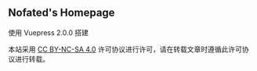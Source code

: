## Nofated's Homepage

使用 Vuepress 2.0.0 搭建

本站采用 [CC BY-NC-SA 4.0](https://creativecommons.org/licenses/by-nc-sa/4.0/deed.zh) 许可协议进行许可，请在转载文章时遵循此许可协议进行转载。
